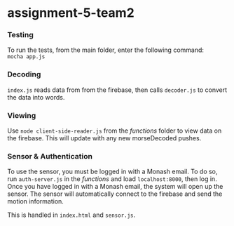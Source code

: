 # assignment-5-team2

### Testing
To run the tests, from the main folder, enter the following command:  
`mocha app.js`

### Decoding
`index.js` reads data from from the firebase, then calls `decoder.js` to convert the data into words.

### Viewing
Use `node client-side-reader.js` from the *functions* folder to view data on the firebase. This will update with any new morseDecoded pushes.

### Sensor & Authentication
To use the sensor, you must be logged in with a Monash email. To do so, run `auth-server.js` in the *functions* and load `localhost:8000`, then log in. Once you have logged in with a Monash email, the system will open up the sensor. The sensor will automatically connect to the firebase and send the motion information.  

This is handled in `index.html` and `sensor.js`.
